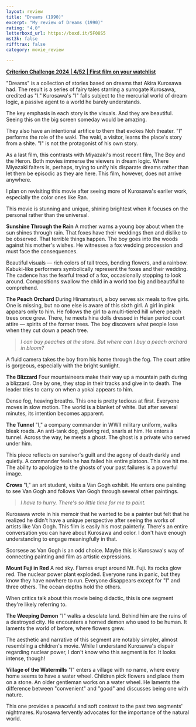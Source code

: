 ```yaml
---
layout: review
title: "Dreams (1990)"
excerpt: "My review of Dreams (1990)"
rating: "4.0"
letterboxd_url: https://boxd.it/5F08S5
mst3k: false
rifftrax: false
category: movie_review

---
```


<b><a href="https://letterboxd.com/blrobin2/list/criterion-challenge-2024/detail/">Criterion Challenge 2024 | 4/52 | First film on your watchlist</a></b>

"Dreams" is a collection of stories based on dreams that Akira Kurosawa had. The result is a series of fairy tales starring a surrogate Kurosawa, credited as "I." Kurosawa's "I" falls subject to the mercurial world of dream logic, a passive agent to a world he barely understands.

The key emphasis in each story is the visuals. And they are beautiful. Seeing this on the big screen someday would be amazing.

They also have an intentional artifice to them that evokes Noh theater. "I" performs the role of the waki. The waki, a visitor, learns the place's story from a shite. "I" is not the protagonist of his own story.

As a last film, this contrasts with Miyazaki's most recent film, The Boy and the Heron. Both movies immerse the viewers in dream logic. Where Miyazaki falters is, perhaps, trying to unify his disparate dreams rather than let them be episodic as they are here. This film, however, does not arrive anywhere.

I plan on revisiting this movie after seeing more of Kurosawa's earlier work, especially the color ones like Ran.

This movie is stunning and unique, shining brightest when it focuses on the personal rather than the universal.


<b>Sunshine Through the Rain</b>
A mother warns a young boy about when the sun shines through rain. That foxes have their weddings then and dislike to be observed. That terrible things happen. The boy goes into the woods against his mother's wishes. He witnesses a fox wedding procession and must face the consequences.

Beautiful visuals — rich colors of tall trees, bending flowers, and a rainbow. Kabuki-like performers symbolically represent the foxes and their wedding. The cadence has the fearful tread of a fox, occasionally stopping to look around. Compositions swallow the child in a world too big and beautiful to comprehend.


<b>The Peach Orchard</b>
During Hinamatsuri, a boy serves six meals to five girls. One is missing, but no one else is aware of this sixth girl. A girl in pink appears only to him. He follows the girl to a multi-tiered hill where peach trees once grew. There, he meets hina dolls dressed in Heian period court attire — spirits of the former trees. The boy discovers what people lose when they cut down a peach tree.

<blockquote><i>I can buy peaches at the store. But where can I buy a peach orchard in bloom?</i></blockquote>

A fluid camera takes the boy from his home through the fog. The court attire is gorgeous, especially with the bright sunlight. 


<b>The Blizzard</b>
Four mountaineers make their way up a mountain path during a blizzard. One by one, they stop in their tracks and give in to death. The leader tries to carry on when a yokai appears to him.

Dense fog, heaving breaths. This one is pretty tedious at first. Everyone moves in slow motion. The world is a blanket of white. But after several minutes, its intention becomes apparent.


<b>The Tunnel</b>
"I," a company commander in WWII military uniform, walks bleak roads. An anti-tank dog, glowing red, snarls at him. He enters a tunnel. Across the way, he meets a ghost. The ghost is a private who served under him.

This piece reflects on survivor's guilt and the agony of death darkly and quietly. A commander feels he has failed his entire platoon. This one hit me. The ability to apologize to the ghosts of your past failures is a powerful image.


<b>Crows</b>
"I," an art student, visits a Van Gogh exhibit. He enters one painting to see Van Gogh and follows Van Gogh through several other paintings.

<blockquote><i>I have to hurry. There's so little time for me to paint.</i></blockquote>

Kurosawa wrote in his memoir that he wanted to be a painter but felt that he realized he didn't have a unique perspective after seeing the works of artists like Van Gogh. This film is easily his most painterly. There's an entire conversation you can have about Kurosawa and color. I don't have enough understanding to engage meaningfully in that.

Scorsese as Van Gogh is an odd choice. Maybe this is Kurosawa's way of connecting painting and film as artistic expressions.


<b>Mount Fuji in Red</b>
A red sky. Flames erupt around Mt. Fuji. Its rocks glow red. The nuclear power plant exploded. Everyone runs in panic, but they know they have nowhere to run. Everyone disappears except for "I" and three others. The ocean depths hold the others.

When critics talk about this movie being didactic, this is one segment they're likely referring to. 


<b>The Weeping Demon</b>
"I" walks a desolate land. Behind him are the ruins of a destroyed city. He encounters a horned demon who used to be human. It laments the world of before, where flowers grew.

The aesthetic and narrative of this segment are notably simpler, almost resembling a children's movie. While I understand Kurosawa's dispair regarding nuclear power, I don't know who this segment is for. It looks intense, though!


<b>Village of the Watermills</b>
"I" enters a village with no name, where every home seems to have a water wheel. Children pick flowers and place them on a stone. An older gentleman works on a water wheel. He laments the difference between "convenient" and "good" and discusses being one with nature.

This one provides a peaceful and soft contrast to the past two segments' nightmares. Kurosawa fervently advocates for the importance of the natural world.
